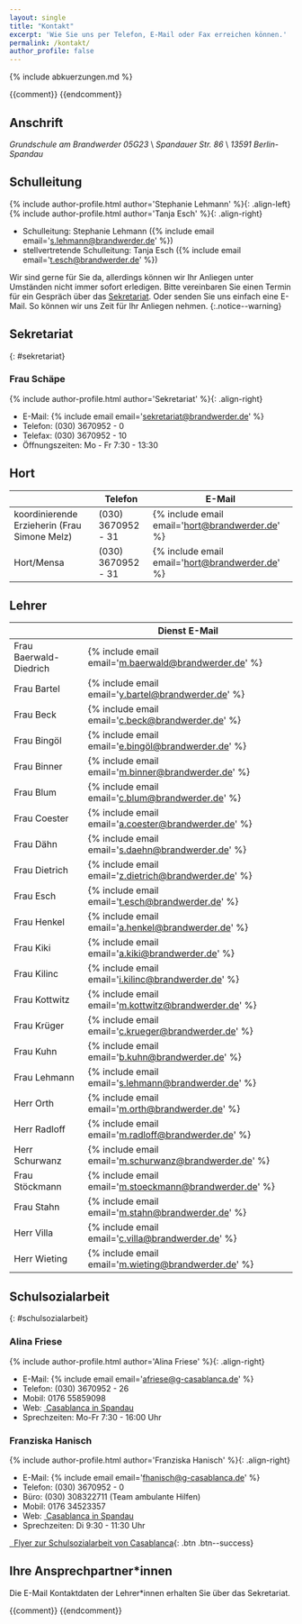 ```yaml
---
layout: single
title: "Kontakt"
excerpt: 'Wie Sie uns per Telefon, E-Mail oder Fax erreichen können.'
permalink: /kontakt/
author_profile: false
---
```


{% include abkuerzungen.md %}

{{comment}}<!--
{% include figure image_path="/assets/images/Kollegiumsfoto_small.jpg" caption="<small>Unser Kollegium, Schuljahr 2016/17</small>" %}
-->
{{endcomment}}

## Anschrift

*Grundschule am Brandwerder 05G23* \\
*Spandauer Str. 86* \\
*13591 Berlin-Spandau*

## Schulleitung

{% include author-profile.html author='Stephanie Lehmann' %}{: .align-left}
{% include author-profile.html author='Tanja Esch' %}{: .align-right}

<div style="clear:both;"></div>

* Schulleitung: Stephanie Lehmann ({% include email email='s.lehmann@brandwerder.de' %})
* stellvertretende Schulleitung: Tanja Esch ({% include email email='t.esch@brandwerder.de' %})

Wir sind gerne für Sie da, allerdings können wir Ihr Anliegen unter Umständen
nicht immer sofort erledigen. Bitte vereinbaren Sie einen Termin für ein
Gespräch über das [Sekretariat](/kontakt/#sekretariat). Oder senden Sie uns
einfach eine E-Mail. So können wir uns Zeit für Ihr Anliegen nehmen.
{:.notice--warning}

## Sekretariat
{: #sekretariat}

### Frau Schäpe

{% include author-profile.html author='Sekretariat' %}{: .align-right}

* E-Mail: {% include email email='sekretariat@brandwerder.de' %}
* Telefon: (030) 3670952 - 0
* Telefax: (030) 3670952 - 10
* Öffnungszeiten: Mo - Fr 7:30 - 13:30

## Hort

|   | Telefon | E-Mail |
|---|---|---|
|<span id='koordinierende_erzieherin'>koordinierende Erzieherin</span> (Frau Simone Melz)| (030) 3670952 - 31 | {% include email email='hort@brandwerder.de' %} |
| Hort/Mensa | (030) 3670952 - 31 | {% include email email='hort@brandwerder.de' %} |


## Lehrer

|   | Dienst E-Mail |
|---|---|
| Frau Baerwald-Diedrich | {% include email email='m.baerwald@brandwerder.de' %} |
| Frau Bartel | {% include email email='y.bartel@brandwerder.de' %} |
| Frau Beck | {% include email email='c.beck@brandwerder.de' %} |
| Frau Bingöl | {% include email email='e.bingöl@brandwerder.de' %} |
| Frau Binner | {% include email email='m.binner@brandwerder.de' %} |
| Frau Blum | {% include email email='c.blum@brandwerder.de' %} |
| Frau Coester | {% include email email='a.coester@brandwerder.de' %} |
| Frau Dähn | {% include email email='s.daehn@brandwerder.de' %} |
| Frau Dietrich | {% include email email='z.dietrich@brandwerder.de' %} |
| Frau Esch | {% include email email='t.esch@brandwerder.de' %} |
| Frau Henkel | {% include email email='a.henkel@brandwerder.de' %} |
| Frau Kiki | {% include email email='a.kiki@brandwerder.de' %} |
| Frau Kilinc | {% include email email='i.kilinc@brandwerder.de' %} |
| Frau Kottwitz | {% include email email='m.kottwitz@brandwerder.de' %} |
| Frau Krüger | {% include email email='c.krueger@brandwerder.de' %} |
| Frau Kuhn | {% include email email='b.kuhn@brandwerder.de' %} |
| Frau Lehmann | {% include email email='s.lehmann@brandwerder.de' %} |
| Herr Orth | {% include email email='m.orth@brandwerder.de' %} |
| Herr Radloff | {% include email email='m.radloff@brandwerder.de' %} |
| Herr Schurwanz | {% include email email='m.schurwanz@brandwerder.de' %} |
| Frau Stöckmann | {% include email email='m.stoeckmann@brandwerder.de' %} |
| Frau Stahn | {% include email email='m.stahn@brandwerder.de' %} |
| Herr Villa | {% include email email='c.villa@brandwerder.de' %} |
| Herr Wieting | {% include email email='m.wieting@brandwerder.de' %} |

## Schulsozialarbeit
{: #schulsozialarbeit}

### Alina Friese

{% include author-profile.html author='Alina Friese' %}{: .align-right}

* E-Mail: {% include email email='afriese@g-casablanca.de' %}
* Telefon: (030) 3670952 - 26
* Mobil: 0176 55859098
* Web: [<i class="fa fa-external-link">&nbsp;</i>Casablanca in Spandau](https://www.g-casablanca.de/taetigkeitsfelder/jugendhilfe-und-schule/sozial-und-elternberatung-an-schulen)
* Sprechzeiten: Mo-Fr 7:30 - 16:00 Uhr

### Franziska Hanisch

{% include author-profile.html author='Franziska Hanisch' %}{: .align-right}

* E-Mail: {% include email email='fhanisch@g-casablanca.de' %}
* Telefon: (030) 3670952 - 0
* Büro: (030) 308322711 (Team ambulante Hilfen)
* Mobil: 0176 34523357
* Web: [<i class="fa fa-external-link">&nbsp;</i>Casablanca in Spandau](https://www.g-casablanca.de/taetigkeitsfelder/jugendhilfe-und-schule/sozial-und-elternberatung-an-schulen)
* Sprechzeiten: Di 9:30 - 11:30 Uhr

[<i class="fa fa-download">&nbsp;&nbsp;</i>Flyer zur Schulsozialarbeit von Casablanca](/assets/files/Sozialberatung_Casablanca_Flyer.pdf){: .btn .btn--success}

## Ihre Ansprechpartner*innen

Die E-Mail Kontaktdaten der Lehrer*innen erhalten Sie über das Sekretariat.

{{comment}}<!--
|   | E-Mail |
|---|---|
| Frau | {% include email email='hort@brandwerder.de' %} |
| Frau | {% include email email='hort@brandwerder.de' %} |
| Frau | {% include email email='hort@brandwerder.de' %} |
| Frau | {% include email email='hort@brandwerder.de' %} |
| Frau | {% include email email='hort@brandwerder.de' %} |
| Frau | {% include email email='hort@brandwerder.de' %} |
| Frau | {% include email email='hort@brandwerder.de' %} |
| Frau | {% include email email='hort@brandwerder.de' %} |
| Frau | {% include email email='hort@brandwerder.de' %} |
| Frau | {% include email email='hort@brandwerder.de' %} |
-->
{{endcomment}}
